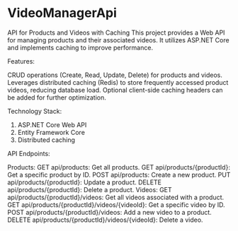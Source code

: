 # VideoManagerApi
API for Products and Videos with Caching
This project provides a Web API for managing products and their associated videos. It utilizes ASP.NET Core and implements caching to improve performance.

Features:

CRUD operations (Create, Read, Update, Delete) for products and videos.
Leverages distributed caching (Redis) to store frequently accessed product videos, reducing database load.
Optional client-side caching headers can be added for further optimization.

Technology Stack:

1) ASP.NET Core Web API
2) Entity Framework Core
3) Distributed caching

API Endpoints:

Products:
GET api/products: Get all products.
GET api/products/{productId}: Get a specific product by ID.
POST api/products: Create a new product.
PUT api/products/{productId}: Update a product.
DELETE api/products/{productId}: Delete a product.
Videos:
GET api/products/{productId}/videos: Get all videos associated with a product.
GET api/products/{productId}/videos/{videoId}: Get a specific video by ID.
POST api/products/{productId}/videos: Add a new video to a product.
DELETE api/products/{productId}/videos/{videoId}: Delete a video.
